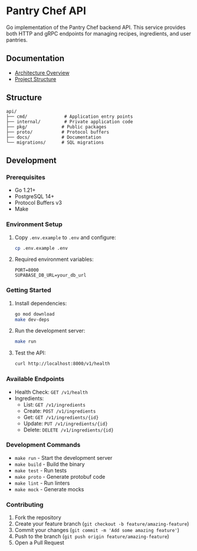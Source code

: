 # Pantry Chef API

Go implementation of the Pantry Chef backend API. This service provides both HTTP and gRPC endpoints for managing recipes, ingredients, and user pantries.

## Documentation

- [Architecture Overview](docs/ARCHITECTURE.md)
- [Project Structure](docs/PROJECT_STRUCTURE.md)

## Structure

```
api/
├── cmd/              # Application entry points
├── internal/         # Private application code
├── pkg/             # Public packages
├── proto/           # Protocol buffers
├── docs/            # Documentation
└── migrations/      # SQL migrations
```

## Development

### Prerequisites

- Go 1.21+
- PostgreSQL 14+
- Protocol Buffers v3
- Make

### Environment Setup

1. Copy `.env.example` to `.env` and configure:

   ```bash
   cp .env.example .env
   ```

2. Required environment variables:
   ```
   PORT=8000
   SUPABASE_DB_URL=your_db_url
   ```

### Getting Started

1. Install dependencies:

   ```bash
   go mod download
   make dev-deps
   ```

2. Run the development server:

   ```bash
   make run
   ```

3. Test the API:
   ```bash
   curl http://localhost:8000/v1/health
   ```

### Available Endpoints

- Health Check: `GET /v1/health`
- Ingredients:
  - List: `GET /v1/ingredients`
  - Create: `POST /v1/ingredients`
  - Get: `GET /v1/ingredients/{id}`
  - Update: `PUT /v1/ingredients/{id}`
  - Delete: `DELETE /v1/ingredients/{id}`

### Development Commands

- `make run` - Start the development server
- `make build` - Build the binary
- `make test` - Run tests
- `make proto` - Generate protobuf code
- `make lint` - Run linters
- `make mock` - Generate mocks

### Contributing

1. Fork the repository
2. Create your feature branch (`git checkout -b feature/amazing-feature`)
3. Commit your changes (`git commit -m 'Add some amazing feature'`)
4. Push to the branch (`git push origin feature/amazing-feature`)
5. Open a Pull Request
